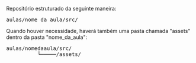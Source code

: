 Repositório estruturado da seguinte maneira:
<pre>
aulas/nome_da_aula/src/
</pre>
Quando houver necessidade, haverá também uma pasta chamada "assets" dentro da pasta "nome_da_aula":
<pre>
aulas/nomedaaula/src/  
          └─────/assets/            
</pre>
